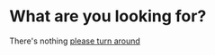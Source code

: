 # What are you looking for?

There's nothing [please turn around](https://mu-mega-bots.github.io/cheesy/)
